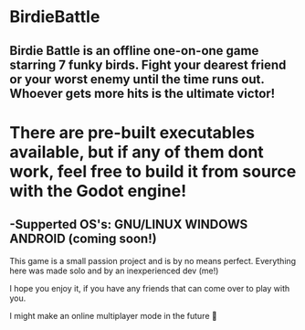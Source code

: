 # BirdieBattle
Birdie Battle is an offline one-on-one game starring 7 funky birds. Fight your dearest friend or your worst enemy until the time runs out. Whoever gets more hits is the ultimate victor!
--------------
# There are pre-built executables available, but if any of them dont work, feel free to build it from source with the Godot engine!
  -Supperted OS's: 
    GNU/LINUX
    WINDOWS
    ANDROID (coming soon!)
--------------

This game is a small passion project and is by no means perfect. Everything here was made solo and by an inexperienced dev (me!)

I hope you enjoy it, if you have any friends that can come over to play with you.

I might make an online multiplayer mode in the future 👀
